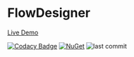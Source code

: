# FlowDesigner

[Live Demo](https://aptacode.github.io/FlowDesigner/)

[![Codacy Badge](https://app.codacy.com/project/badge/Grade/37e401ae5fc14ba49b2f3ef56fc8c448)](https://www.codacy.com/gh/Aptacode/FlowDesigner/dashboard?utm_source=github.com&amp;utm_medium=referral&amp;utm_content=Aptacode/FlowDesigner&amp;utm_campaign=Badge_Grade)
[![NuGet](https://img.shields.io/nuget/v/Aptacode.FlowDesigner.Core.svg?style=flat)](https://www.nuget.org/packages/Aptacode.FlowDesigner.Core/)
![last commit](https://img.shields.io/github/last-commit/Aptacode/FlowDesigner?style=flat-square&cacheSeconds=86000)
